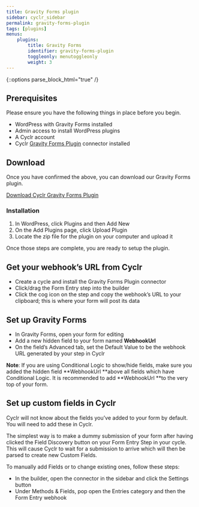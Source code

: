 ```yaml
---
title: Gravity Forms plugin
sidebar: cyclr_sidebar
permalink: gravity-forms-plugin
tags: [plugins]
menus:
    plugins:
        title: Gravity Forms
        identifier: gravity-forms-plugin
        toggleonly: menutoggleonly
        weight: 3
---
```

{::options parse_block_html="true" /}
<section class="card">

## Prerequisites

Please ensure you have the following things in place before you begin.

*   WordPress with Gravity Forms installed
*   Admin access to install WordPress plugins
*   A Cyclr account
*   Cyclr [Gravity Forms Plugin](https://cyclr.com/integrate/gravity-forms-plugin) connector installed

</section>
<section class="card">

## Download

Once you have confirmed the above, you can download our Gravity Forms plugin.

[Download Cyclr Gravity Forms Plugin](https://files.cyclr.com/cyclr-plugins/cyclr-webhooks.zip)

### Installation

1.  In WordPress, click Plugins and then Add New
2.  On the Add Plugins page, click Upload Plugin
3.  Locate the zip file for the plugin on your computer and upload it

Once those steps are complete, you are ready to setup the plugin.

</section>
<section class="card">

## Get your webhook’s URL from Cyclr

*   Create a cycle and install the Gravity Forms Plugin connector
*   Click/drag the Form Entry step into the builder
*   Click the cog icon on the step and copy the webhook’s URL to your clipboard; this is where your form will post its data

</section>
<section class="card">

## Set up Gravity Forms

*   In Gravity Forms, open your form for editing
*   Add a new hidden field to your form named **WebhookUrl**
*   On the field’s Advanced tab, set the Default Value to be the webhook URL generated by your step in Cyclr

**Note**: If you are using Conditional Logic to show/hide fields, make sure you added the hidden field **WebhookUrl **above all fields which have Conditional Logic. It is recommended to add **WebhookUrl **to the very top of your form.

</section>
<section class="card">

## Set up custom fields in Cyclr

Cyclr will not know about the fields you’ve added to your form by default. You will need to add these in Cyclr.

The simplest way is to make a dummy submission of your form after having clicked the Field Discovery button on your Form Entry Step in your cycle.  This will cause Cyclr to wait for a submission to arrive which will then be parsed to create new Custom Fields.

To manually add Fields or to change existing ones, follow these steps:
*   In the builder, open the connector in the sidebar and click the Settings button
*   Under Methods & Fields, pop open the Entries category and then the Form Entry webhook

</section>
